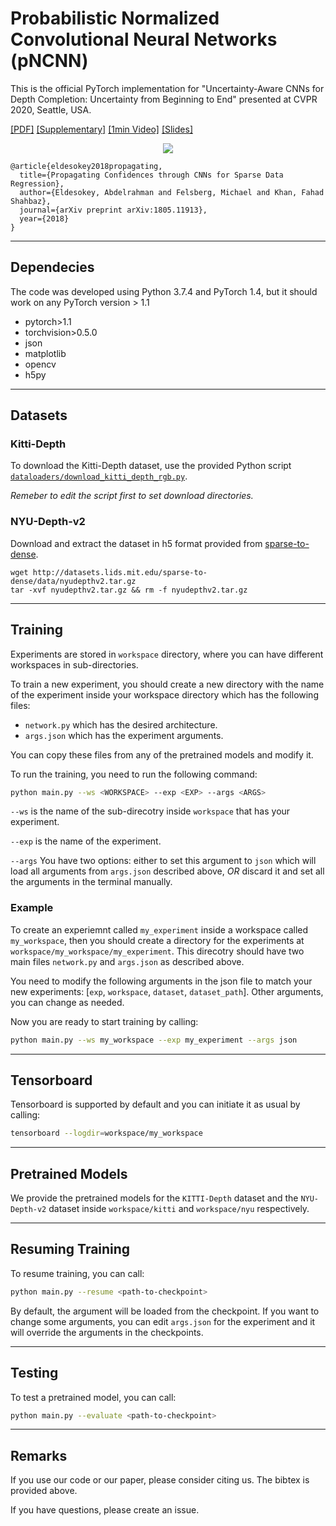 # Probabilistic Normalized Convolutional Neural Networks (pNCNN)

This is the official PyTorch implementation for "Uncertainty-Aware CNNs for Depth Completion: Uncertainty from Beginning to End" presented at CVPR 2020, Seattle, USA.

[[PDF]]() [[Supplementary]]() [[1min Video]]() [[Slides]]()

<p align="center">
  <img src="imgs/teaser.gif"/>
</p>

```
@article{eldesokey2018propagating,
  title={Propagating Confidences through CNNs for Sparse Data Regression},
  author={Eldesokey, Abdelrahman and Felsberg, Michael and Khan, Fahad Shahbaz},
  journal={arXiv preprint arXiv:1805.11913},
  year={2018}
}
```
---

## Dependecies
The code was developed using Python 3.7.4 and PyTorch 1.4, but it should work on any PyTorch version > 1.1

* pytorch>1.1
* torchvision>0.5.0
* json
* matplotlib
* opencv
* h5py
 
---

## Datasets

### Kitti-Depth
To download the Kitti-Depth dataset, use the provided Python script [`dataloaders/download_kitti_depth_rgb.py`](dataloaders/download_kitti_depth_rgb.py). 

*Remeber to edit the script first to set download directories.*

### NYU-Depth-v2
Download and extract the dataset in h5 format provided from [sparse-to-dense](https://github.com/fangchangma/sparse-to-dense.pytorch#requirements).

```
wget http://datasets.lids.mit.edu/sparse-to-dense/data/nyudepthv2.tar.gz
tar -xvf nyudepthv2.tar.gz && rm -f nyudepthv2.tar.gz
```

---

## Training

Experiments are stored in `workspace` directory, where you can have different workspaces in sub-directories. 

To train a new experiment, you should create a new directory with the name of the experiment inside your workspace directory which has the following files:
* `network.py` which has the desired architecture.
* `args.json` which has the experiment arguments. 

You can copy these files from any of the pretrained models and modify it.

To run the training, you need to run the following command:
```bash
python main.py --ws <WORKSPACE> --exp <EXP> --args <ARGS>
```

`--ws` is the name of the sub-direcotry inside `workspace` that has your experiment.

`--exp` is the name of the experiment.

`--args` You have two options: either to set this argument to `json` which will load all arguments from `args.json` described above, 
*OR* discard it and set all the arguments in the terminal manually.

  
### Example 
To create an experiemnt called `my_experiment` inside a workspace called `my_workspace`, then you should create a directory for the experiments at `workspace/my_workspace/my_experiment`. This direcotry should have two main files `network.py` and `args.json` as described above. 

You need to modify the following arguments in the json file to match your new experiments: [`exp`, `workspace`, `dataset`, `dataset_path`]. Other arguments, you can change as needed.

Now you are ready to start training by calling:
```bash
python main.py --ws my_workspace --exp my_experiment --args json
```

---

## Tensorboard 
Tensorboard is supported by default and you can initiate it as usual by calling:
```bash
tensorboard --logdir=workspace/my_workspace
```

---

## Pretrained Models
We provide the pretrained models for the `KITTI-Depth` dataset and the `NYU-Depth-v2` dataset inside `workspace/kitti` and `workspace/nyu` respectively.

---

## Resuming Training
To resume training, you can call:
```bash
python main.py --resume <path-to-checkpoint>
```
By default, the argument will be loaded from the checkpoint. If you want to change some arguments, you can edit `args.json` for the experiment and it will override the arguments in the checkpoints.

---

## Testing
To test a pretrained model, you can call:
```bash
python main.py --evaluate <path-to-checkpoint>
```

---

## Remarks
If you use our code or our paper, please consider citing us. The bibtex is provided above.

If you have questions, please create an issue.


